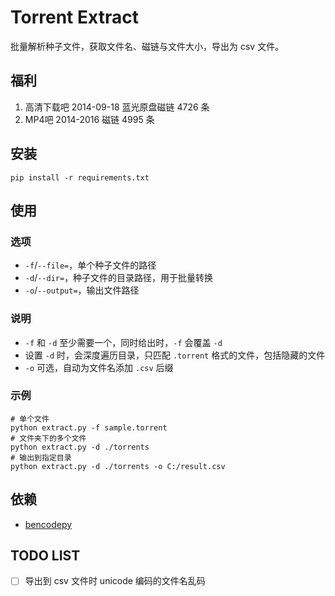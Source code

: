 # Torrent Extract

批量解析种子文件，获取文件名、磁链与文件大小，导出为 csv 文件。

## 福利

1. 高清下载吧 2014-09-18 蓝光原盘磁链 4726 条
2. MP4吧 2014-2016 磁链 4995 条

## 安装

```shell
pip install -r requirements.txt
```

## 使用

### 选项

- `-f`/`--file=`，单个种子文件的路径
- `-d`/`--dir=`，种子文件的目录路径，用于批量转换
- `-o`/`--output=`，输出文件路径

### 说明

- `-f` 和 `-d` 至少需要一个，同时给出时，`-f` 会覆盖 `-d`
- 设置 `-d` 时，会深度遍历目录，只匹配 `.torrent` 格式的文件，包括隐藏的文件
- `-o` 可选，自动为文件名添加 `.csv` 后缀

### 示例

```shell
# 单个文件
python extract.py -f sample.torrent
# 文件夹下的多个文件
python extract.py -d ./torrents
# 输出到指定目录
python extract.py -d ./torrents -o C:/result.csv
```

## 依赖

- [bencodepy](https://github.com/eweast/BencodePy)

## TODO LIST

- [ ] 导出到 csv 文件时 unicode 编码的文件名乱码
